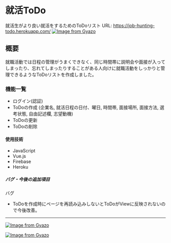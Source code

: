 # 就活ToDo
就活生がより良い就活をするためのToDoリスト
URL: https://job-hunting-todo.herokuapp.com/
[![Image from Gyazo](https://i.gyazo.com/0504bc83a43c74215583ecd154f4cd37.png)](https://gyazo.com/0504bc83a43c74215583ecd154f4cd37)


## 概要
就職活動では日程の管理がうまくできなく、同じ時間帯に説明会や面接が入ってしまったり、忘れてしまったりすることがある人向けに就職活動をしっかりと管理できるようなToDoリストを作成しました。

### 機能一覧
 - ログイン(認証)
 - ToDoの作成
  (企業名,
  就活日程の日付、曜日,
  時間帯,
  面接場所,
  面接方法,
  選考状態,
  自由記述欄,
  志望動機)
 - ToDoの更新
 - ToDoの削除
 
 #### 使用技術
 - JavaScript
 - Vue.js
 - Firebase
 - Heroku

##### バグ・今後の追加項目
バグ
- ToDoを作成時にページを再読み込みしないとToDoがViewに反映されないので今後改善。

--- 
[![Image from Gyazo](https://i.gyazo.com/9704334faee1dec686d14e2ae40effbd.png)](https://gyazo.com/9704334faee1dec686d14e2ae40effbd)

[![Image from Gyazo](https://i.gyazo.com/2bdb56d38b4eea2e49f71e8c787f9e9e.png)](https://gyazo.com/2bdb56d38b4eea2e49f71e8c787f9e9e)
